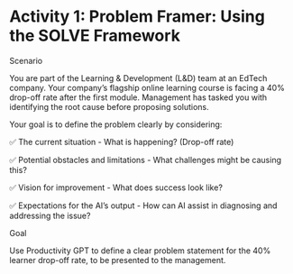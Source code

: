 # Activity 1: Problem Framer: Using the SOLVE Framework

Scenario


You are part of the Learning & Development (L&D) team at an EdTech company. Your company’s flagship online learning course is facing a 40% drop-off rate after the first module. Management has tasked you with identifying the root cause before proposing solutions.


Your goal is to define the problem clearly by considering:


✅ The current situation - What is happening? (Drop-off rate)

✅ Potential obstacles and limitations - What challenges might be causing this?

✅ Vision for improvement - What does success look like?

✅ Expectations for the AI’s output - How can AI assist in diagnosing and addressing the issue?



Goal


Use Productivity GPT to define a clear problem statement for the 40% learner drop-off rate, to be presented to the management.

